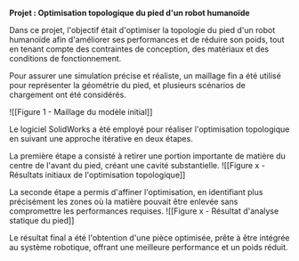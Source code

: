 **Projet : Optimisation topologique du pied d'un robot humanoïde**

Dans ce projet, l'objectif était d'optimiser la topologie du pied d'un robot humanoïde afin d'améliorer ses performances et de réduire son poids, tout en tenant compte des contraintes de conception, des matériaux et des conditions de fonctionnement.

Pour assurer une simulation précise et réaliste, un maillage fin a été utilisé pour représenter la géométrie du pied, et plusieurs scénarios de chargement ont été considérés.

![[Figure 1 - Maillage du modèle initial]]

Le logiciel SolidWorks a été employé pour réaliser l'optimisation topologique en suivant une approche itérative en deux étapes.

La première étape a consisté à retirer une portion importante de matière du centre de l'avant du pied, créant une cavité substantielle. ![[Figure x - Résultats initiaux de l'optimisation topologique]]

La seconde étape a permis d'affiner l'optimisation, en identifiant plus précisément les zones où la matière pouvait être enlevée sans compromettre les performances requises. ![[Figure x - Résultat d'analyse statique du pied]]

Le résultat final a été l'obtention d'une pièce optimisée, prête à être intégrée au système robotique, offrant une meilleure performance et un poids réduit.

